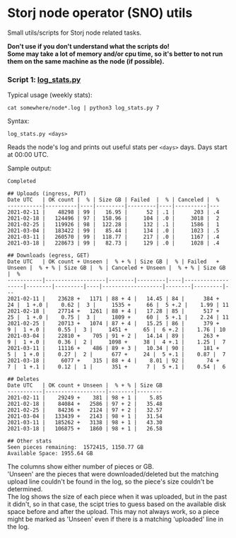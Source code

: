 # Storj node operator (SNO) utils

Small utils/scripts for Storj node related tasks.

**Don't use if you don't understand what the scripts do!**  
**Some may take a lot of memory and/or cpu time, so it's better to not run them on the same machine as the node (if possible).**

### Script 1: [log_stats.py](log_stats.py)

Typical usage (weekly stats):
```
cat somewhere/node*.log | python3 log_stats.py 7
```

Syntax:
```
log_stats.py <days>
```

Reads the node's log and prints out useful stats per `<days>` days. Days start at 00:00 UTC.

Sample output:
```
Completed

## Uploads (ingress, PUT)
Date UTC   | OK count |  % | Size GB | Failed  |  % | Canceled |  %
-----------|----------|----|---------|---------|----|----------|---
2021-02-11 |    48298 | 99 |   16.95 |      52 | .1 |      203 | .4
2021-02-18 |   124496 | 97 |  158.96 |     104 | .0 |     3018 |  2
2021-02-25 |   119926 | 98 |  122.28 |     132 | .1 |     1586 |  1
2021-03-04 |   183422 | 99 |   85.44 |     134 | .0 |     1023 | .5
2021-03-11 |   260570 | 99 |  118.77 |     217 | .0 |     1167 | .4
2021-03-18 |   228673 | 99 |   82.73 |     129 | .0 |     1028 | .4

## Downloads (egress, GET)
Date UTC   | OK count + Unseen |  % + % | Size GB |  % | Failed   + Unseen |  % + % | Size GB |  % | Canceled + Unseen |  % + % | Size GB |  %
-----------|-------------------|--------|---------|----|-------------------|--------|---------|----|-------------------|--------|---------|---
2021-02-11 |    23628 +   1171 | 88 + 4 |   14.45 | 84 |      384 +     24 |  1 +.0 |    0.62 |  3 |     1535 +     66 |  5 +.2 |    1.99 | 11
2021-02-18 |    27714 +   1261 | 88 + 4 |   17.28 | 85 |      517 +     25 |  1 +.0 |    0.75 |  3 |     1809 +     60 |  5 +.1 |    2.24 | 11
2021-02-25 |    20713 +   1074 | 87 + 4 |   15.25 | 86 |      379 +      9 |  1 +.0 |    0.55 |  3 |     1451 +     65 |  6 +.2 |    1.76 | 10
2021-03-04 |    22810 +    705 | 91 + 2 |   14.14 | 89 |      263 +      9 |  1 +.0 |    0.36 |  2 |     1098 +     38 |  4 +.1 |    1.25 |  7
2021-03-11 |    11116 +    486 | 89 + 3 |   10.34 | 90 |      181 +      5 |  1 +.0 |    0.27 |  2 |      677 +     24 |  5 +.1 |    0.87 |  7
2021-03-18 |     6077 +    315 | 88 + 4 |    8.01 | 92 |       74 +      7 |  1 +.1 |    0.12 |  1 |      351 +      7 |  5 +.1 |    0.54 |  6

## Deletes
Date UTC   | OK count + Unseen |  % + % | Size GB
-----------|-------------------|--------|--------
2021-02-11 |    29249 +    381 | 98 + 1 |    5.85
2021-02-18 |    84084 +   2586 | 97 + 2 |   35.48
2021-02-25 |    84236 +   2124 | 97 + 2 |   32.57
2021-03-04 |   133439 +   2143 | 98 + 1 |   31.54
2021-03-11 |   185262 +   3138 | 98 + 1 |   43.30
2021-03-18 |   106875 +   1860 | 98 + 1 |   26.58

## Other stats
Seen pieces remaining:  1572415, 1150.77 GB
Available Space: 1955.64 GB
```

The columns show either number of pieces or GB.  
'Unseen' are the pieces that were downloaded/deleted but the matching upload line couldn't be found in the log, so the piece's size couldn't be determined.  
The log shows the size of each piece when it was uploaded, but in the past it didn't, so in that case, the scipt tries to guess based on the available disk space before and after the upload. This may not always work, so a piece might be marked as 'Unseen' even if there is a matching 'uploaded' line in the log.
